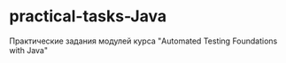 # practical-tasks-Java
Практические задания модулей курса "Automated Testing Foundations with Java"
